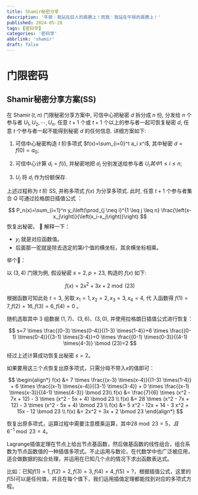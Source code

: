 ```yaml
---
title: Shamir秘密分享
description: '牛顿：我站在巨人的肩膀上！而我：我站在牛顿的肩膀上！'
published: 2024-05-28
tags: [密码学]
categories: '密码学'
abbrlink: 'shamir'
draft: false 
---
```


<!--more-->

# 门限密码

## Shamir秘密分享方案(SS)

在 $\operatorname{Shamir}(t, n)$ 门限秘密分享方案中, 可信中心把秘密 $d$ 拆分成 $n$ 份, 分发给 $n$ 个参与者 $U_1, U_2, \cdots, U_n$. 任意 $t+1$ 个或 $t+1$ 个以上的参与者一起可恢复秘密 $d$, 任意 $t$ 个参与者一起不能得到秘密 $d$ 的任何信息. 详细方案如下:

1. 可信中心秘密构造 $t$ 阶多项式 $f(x)=\sum_{i=0}^t a_i x^i$, 其中秘密 $d=f(0)=a_0$;

2. 可信中心计算 $d_i=f(i)$, 并秘密地把 $d_i$ 分别发送给参与者 $U_i其中 1 \leqslant i \leqslant n$;

3. $U_i$ 将 $d_i$ 作为份额保存.

上述过程称为 $t$ 阶 $\mathrm{SS}$, 并称多项式 $f(x)$ 为分享多项式. 此时, 任意 $t+1$ 个参与者集合 $Q$ 可通过拉格朗日插值公式 ：

$$
P_n(x)=\sum_{i=1}^n y_i\left(\prod_{j \neq i}^{1 \leq j \leq n} \frac{\left(x-x_j\right)}{\left(x_i-x_j\right)}\right)
$$
恢复出秘密。
📑 解释一下：

 - $y_i$ 就是对应函数值。
 - 后面那一驼就是除去选定的第$i$个值的横坐标，其余横坐标相乘。

举个🌰：

以 $(3,4)$ 门限为例, 假设秘密 $s=2, p=23$, 构造的 $f(x)$ 如下: 

$$
f(x)=2 x^2+3 x+2 \bmod (23)
$$

根据函数可知此处 $t=3$, 另取 $x_1=1, x_2=2, x_3=3, x_4=4$, 代 入函数得 $f(1)=7, f(2)=16, f(3)=6, f(4)=0$ 。

随机选取其中 3 组数据 $(1,7) 、(3,6) 、(3,0)$, 并使用拉格朗日插值公式进行恢复：

$$
s=7 \times \frac{(0-3) \times(0-4)}{(1-3) \times(1-4)}+6 \times \frac{(0-1) \times(0-4)}{(3-1) \times(3-4)}+0 \times \frac{(0-1) \times(0-3)}{(4-1) \times(4-3)} \bmod (23)=2
$$

经过上述计算成功恢复出秘密 $s=2$。

如果要用这三个点恢复出原多项式，只需分母不带入$x$的值即可：

$$
\begin{align*}
f(x) &= 7 \times \frac{(x-3) \times(x-4)}{(1-3) \times(1-4)} + 6 \times \frac{(x-1) \times(x-4)}{(3-1) \times(3-4)} + 0 \times \frac{(x-1) \times(x-3)}{(4-1) \times(4-3)} \bmod 23\\
f(x) &= \frac{7}{6} \times (x^2 - 7x + 12) - 3 \times (x^2 - 5x + 4) \bmod 23 \\
f(x) &= 28 \times (x^2 - 7x + 12) - 3 \times (x^2 - 5x + 4) \bmod 23 \\
f(x) &= 5 x^2 - 12x + 14 - 3 x^2 + 15x - 12 \bmod 23 \\
f(x) &= 2x^2 + 3x + 2 \bmod 23
\end{align*}
$$

恢复出原多项式，运算过程中需要注意模乘运算，其中$28 \bmod 23 = 5，且6^{-1} \bmod 23 = 4$。

Lagrange插值定理在节点上给出节点基函数，然后做基函数的线性组合，组合系数为节点函数值的一种插值多项式。不止运用与数论，在代数学中也广泛被应用，适合做数据的拟合处理，并运用在已知几个点的情况下求出函数表达式。

比如：已知$f(1)=1,f(2)=2,f(3)=3,f(4)=4,f(5)=?$，根据插值公式，这里的$f(5)$可以是任何值，并且在每个值下，我们运用插值定理都能找到对应的多项式方程。
